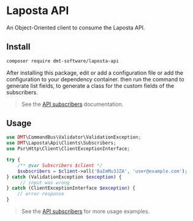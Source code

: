 # Laposta API 

An Object-Oriented client to consume the Laposta API.

## Install

```bash
composer require dmt-software/laposta-api
```

After installing this package, edit or add a configuration file or add the configuration to your dependency container.
then run the command to generate list fields, to generate a class for the custom fields of the subscribers.

> See the [API subscribers](/docs/subscribers.md) documentation.

## Usage

```php
use DMT\CommandBus\Validator\ValidationException;
use DMT\Laposta\Api\Clients\Subscribers;
use Psr\Http\Client\ClientExceptionInterface;

try {
    /** @var Subscribers $client */
    $subscribers = $client->all('BaImMu3JZA', 'user@example.com');
} catch (ValidationException $exception) {
     // input was wrong 
} catch (ClientExceptionInterface $exception) {
    // error response
}
```

> See the [API subscribers](/docs/subscribers.md) for more usage examples.
